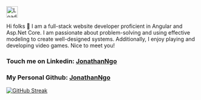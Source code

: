 <img height="30px" src = "https://profile-counter.glitch.me/trongNgoPTN/count.svg" alt ="Loading">

<!-- [![Visits Badge](https://badges.pufler.dev/visits/trongNgoPTN/trongNgoPTN)](linkedin.com/in/jonathan-ngo148) -->
Hi folks 👋 I am a full-stack website developer proficient in Angular and Asp.Net Core. I am passionate about problem-solving and using effective modeling to create well-designed systems. Additionally, I enjoy playing and developing video games. Nice to meet you!

### Touch me on Linkedin: [JonathanNgo](https://www.linkedin.com/in/jonathan-ngo148/?fbclid=IwAR0ddBOeNEedryN5kAXRTA-DLGcjdwPaX1CBEqdCDvkjw81RQLxCrXBnyrc)

### My Personal Github: [JonathanNgo](https://github.com/trongngo148)

[![GitHub Streak](https://github-readme-streak-stats.herokuapp.com?user=trongNgoPTN&theme=vue-dark&hide_border=true&date_format=M%20j%5B%2C%20Y%5D)](https://git.io/streak-stats)
